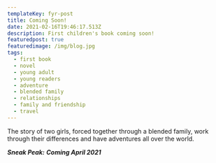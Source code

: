 ```yaml
---
templateKey: fyr-post
title: Coming Soon!
date: 2021-02-16T19:46:17.513Z
description: First children's book coming soon!
featuredpost: true
featuredimage: /img/blog.jpg
tags:
  - first book
  - novel
  - young adult
  - young readers
  - adventure
  - blended family
  - relationships
  - family and friendship
  - travel
---
```

The story of two girls, forced together through a blended family, work through their differences and have adventures all over the world. 

***Sneak Peak:*** ***Coming April 2021***